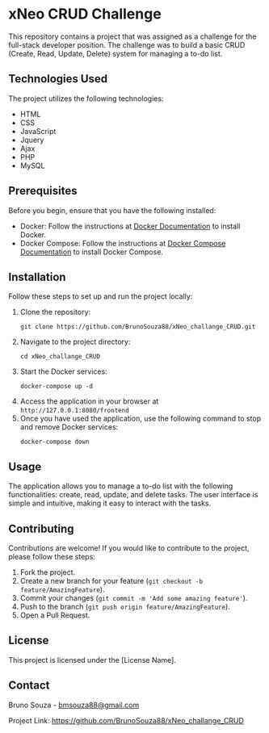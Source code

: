 <h1>xNeo CRUD Challenge</h1>

<p>This repository contains a project that was assigned as a challenge for the full-stack developer position. The challenge was to build a basic CRUD (Create, Read, Update, Delete) system for managing a to-do list.</p>

<h2>Technologies Used</h2>

<p>The project utilizes the following technologies:</p>

<ul>
  <li>HTML</li>
  <li>CSS</li>
  <li>JavaScript</li>
  <li>Jquery</li>
  <li>Ajax</li>
  <li>PHP</li>
  <li>MySQL</li>
</ul>

<h2>Prerequisites</h2>

<p>Before you begin, ensure that you have the following installed:</p>

<ul>
  <li>Docker: Follow the instructions at <a href="https://docs.docker.com/get-docker/">Docker Documentation</a> to install Docker.</li>
  <li>Docker Compose: Follow the instructions at <a href="https://docs.docker.com/compose/install/">Docker Compose Documentation</a> to install Docker Compose.</li>
</ul>

<h2>Installation</h2>

<p>Follow these steps to set up and run the project locally:</p>

<ol>
  <li>Clone the repository:</li>

  <pre><code>git clone https://github.com/BrunoSouza88/xNeo_challange_CRUD.git</code></pre>

  <li>Navigate to the project directory:</li>

  <pre><code>cd xNeo_challange_CRUD</code></pre>

  <li>Start the Docker services:</li>

  <pre><code>docker-compose up -d</code></pre>

  <li>Access the application in your browser at <code>http://127.0.0.1:8080/frontend</code></li>

  <li>Once you have used the application, use the following command to stop and remove Docker services: </li>

  <pre><code>docker-compose down</code></pre>
</ol>

<h2>Usage</h2>

<p>The application allows you to manage a to-do list with the following functionalities: create, read, update, and delete tasks. The user interface is simple and intuitive, making it easy to interact with the tasks.</p>


<h2>Contributing</h2>

<p>Contributions are welcome! If you would like to contribute to the project, please follow these steps:</p>

<ol>
  <li>Fork the project.</li>
  <li>Create a new branch for your feature (<code>git checkout -b feature/AmazingFeature</code>).</li>
  <li>Commit your changes (<code>git commit -m 'Add some amazing feature'</code>).</li>
  <li>Push to the branch (<code>git push origin feature/AmazingFeature</code>).</li>
  <li>Open a Pull Request.</li>
</ol>

<h2>License</h2>

<p>This project is licensed under the [License Name].</p>

<h2>Contact</h2>

<p>Bruno Souza - <a href="mailto:bmsouza88@gmail.com">bmsouza88@gmail.com</a></p>

<p>Project Link: <a href="https://github.com/BrunoSouza88/xNeo_challange_CRUD">https://github.com/BrunoSouza88/xNeo_challange_CRUD</a></p>
